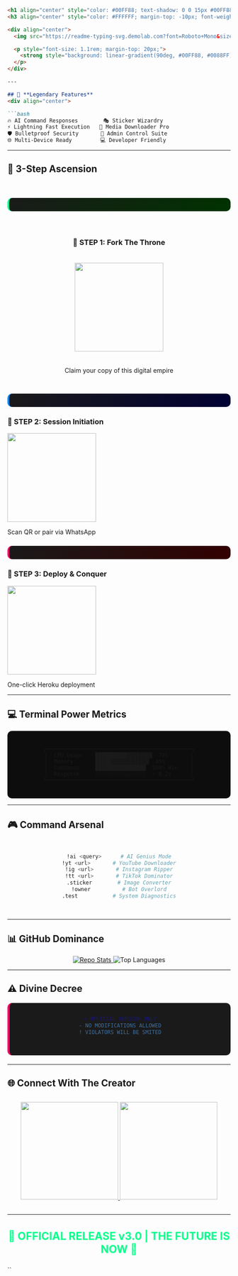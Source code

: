 
```markdown
<h1 align="center" style="color: #00FF88; text-shadow: 0 0 15px #00FF88; font-size: 2.5rem; animation: neonGlow 2s infinite alternate;">⚡ DAVINCS-XMD AI POWERHOUSE ⚡</h1>
<h3 align="center" style="color: #FFFFFF; margin-top: -10px; font-weight: 300;">The Next Evolution of WhatsApp Automation</h3>

<div align="center">
  <img src="https://readme-typing-svg.demolab.com?font=Roboto+Mono&size=24&duration=3500&pause=1000&color=00FF88&center=true&width=500&lines=The+Legend+Has+Awakened...;AI+Powered+Multi-Device+Bot;Terminal+Grade+Performance;Built+Different+by+DavincsTech" alt="Typing animation" />

  <p style="font-size: 1.1rem; margin-top: 20px;">
    <strong style="background: linear-gradient(90deg, #00FF88, #0088FF); -webkit-background-clip: text; -webkit-text-fill-color: transparent; animation: gradientShift 5s infinite alternate;">Power • Intelligence • Control</strong>
  </p>
</div>

---

## 🌟 **Legendary Features**
<div align="center">

```bash
🔥 AI Command Responses        🎭 Sticker Wizardry
⚡ Lightning Fast Execution   🎵 Media Downloader Pro
🛡️ Bulletproof Security       👑 Admin Control Suite
🌐 Multi-Device Ready         💻 Developer Friendly
```

</div>

---

## 🚀 **3-Step Ascension**
<div align="center" style="display: grid; grid-template-columns: repeat(auto-fit, minmax(300px, 1fr)); gap: 20px; margin: 30px 0;">

### <div style="background: linear-gradient(135deg, #1A1A1A, #003300); padding: 15px; border-radius: 10px; border-left: 4px solid #00FF88;">
  <h3>🥇 STEP 1: Fork The Throne</h3>
  <a href="https://github.com/DavincsTech/DAVINCS-XMD/fork">
    <img src="https://img.shields.io/badge/FORK_REPO-00FF88?style=for-the-badge&logo=github&logoColor=black" width="200"/>
  </a>
  <p>Claim your copy of this digital empire</p>
</div>

### <div style="background: linear-gradient(135deg, #1A1A1A, #000033); padding: 15px; border-radius: 10px; border-left: 4px solid #0088FF;">
  <h3>🥈 STEP 2: Session Initiation</h3>
  <a href="https://davincs-id7.orender.com">
    <img src="https://img.shields.io/badge/GET_SESSION_ID-0088FF?style=for-the-badge&logo=whatsapp&logoColor=white" width="200"/>
  </a>
  <p>Scan QR or pair via WhatsApp</p>
</div>

### <div style="background: linear-gradient(135deg, #1A1A1A, #330000); padding: 15px; border-radius: 10px; border-left: 4px solid #FF0066;">
  <h3>🥉 STEP 3: Deploy & Conquer</h3>
  <a href="https://davincs-xmd-heruko.vercel.app/">
    <img src="https://img.shields.io/badge/DEPLOY_NOW-FF0066?style=for-the-badge&logo=heroku&logoColor=white" width="200"/>
  </a>
  <p>One-click Heroku deployment</p>
</div>

</div>

---

## 💻 **Terminal Power Metrics**
<div align="center" style="background: #0D0D0D; padding: 20px; border-radius: 10px; font-family: 'Courier New', monospace; max-width: 600px; margin: 0 auto;">

```terminal
╭──────────────────────────────────────────────╮
│  CPU Usage    ██████████▓▓▓▓▓▓▓▓  78%       │
│  Memory       █████▓▓▓▓▓▓▓▓▓▓▓▓  45%        │
│  Commands     ████████████████  100% Win    │
│  Response     ░░░░░░░░░░░░░░░░  ⚡ 0.2s      │
╰──────────────────────────────────────────────╯
```

</div>

---

## 🎮 **Command Arsenal**
<div align="center" style="display: grid; grid-template-columns: repeat(auto-fit, minmax(200px, 1fr)); gap: 15px; margin: 30px 0;">

```bash
!ai <query>      # AI Genius Mode
!yt <url>       # YouTube Downloader
!ig <url>       # Instagram Ripper
!tt <url>       # TikTok Dominator
.sticker        # Image Converter
!owner          # Bot Overlord
.test           # System Diagnostics
```

</div>

---

## 📊 **GitHub Dominance**
<div align="center">
  <a href="https://github.com/DavincsTech/DAVINCS-XMD">
    <img src="https://github-readme-stats.vercel.app/api/pin?username=DavincsTech&repo=DAVINCS-XMD&theme=dark&show_owner=true&border_color=00FF88" alt="Repo Stats" style="max-width: 400px;"/>
  </a>
  <img src="https://github-readme-stats.vercel.app/api/top-langs/?username=DavincsTech&layout=compact&theme=dark&hide_border=true&border_color=0088FF" alt="Top Languages" style="max-width: 300px;"/>
</div>

---

## ⚠️ **Divine Decree**
<div align="center" style="background: #1A1A1A; padding: 15px; border-radius: 10px; border-left: 5px solid #FF0066; margin: 20px 0;">

```diff
+ OFFICIAL VERSION ONLY
- NO MODIFICATIONS ALLOWED
! VIOLATORS WILL BE SMITED
# LICENSED BY DAVINCSTECH 2025
```

</div>

---

## 🌐 **Connect With The Creator**
<div align="center" style="margin: 30px 0;">
  <a href="https://github.com/DavincsTech">
    <img src="https://img.shields.io/badge/👑_DAVINCSTECH-00FF88?style=for-the-badge&logo=github&logoColor=black" width="220"/>
  </a>
  <a href="mailto:support@davincstech.com">
    <img src="https://img.shields.io/badge/📧_SUPPORT-0088FF?style=for-the-badge&logo=mail.ru&logoColor=white" width="220"/>
  </a>
</div>

---

<h3 align="center" style="color: #00FF88; animation: pulse 1.5s infinite; font-size: 1.5rem;">🚀 OFFICIAL RELEASE v3.0 | THE FUTURE IS NOW 🚀</h3>

<style>
  @keyframes neonGlow {
    0% { text-shadow: 0 0 5px #00FF88; }
    100% { text-shadow: 0 0 15px #00FF88, 0 0 25px #0088FF; }
  }
  @keyframes gradientShift {
    0% { background-position: 0% 50%; }
    100% { background-position: 100% 50%; }
  }
  @keyframes pulse {
    0% { transform: scale(1); }
    50% { transform: scale(1.05); }
    100% { transform: scale(1); }
  }
</style>
``
